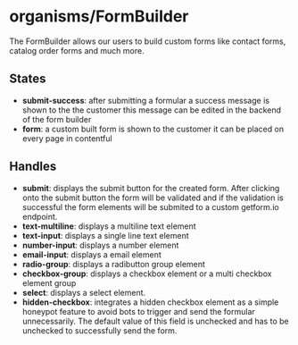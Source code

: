 <!-- firescout-component -->

# organisms/FormBuilder

The FormBuilder allows our users to build custom forms like contact forms, catalog order forms and much more.

## States

- **submit-success**: after submitting a formular a success message is shown to the the customer this message can be edited in the backend of the form builder
- **form**: a custom built form is shown to the customer it can be placed on every page in contentful

## Handles

- **submit**: displays the submit button for the created form. After clicking onto the submit button the form will be validated and if the validation is successful the form elements will be submited to a custom getform.io endpoint.
- **text-multiline**: displays a multiline text element
- **text-input**: displays a single line text element
- **number-input**: displays a number element
- **email-input**: displays a email element
- **radio-group**: displays a radibutton group element
- **checkbox-group**: displays a checkbox element or a multi checkbox element group
- **select**: displays a select element.
- **hidden-checkbox**: integrates a hidden checkbox element as a simple honeypot feature to avoid bots to trigger and send the formular unnecessarily. The default value of this field is unchecked and has to be unchecked to successfully send the form.
